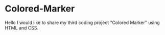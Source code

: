 # Colored-Marker
Hello I would like to share my third coding project “Colored Marker” using HTML and CSS.
